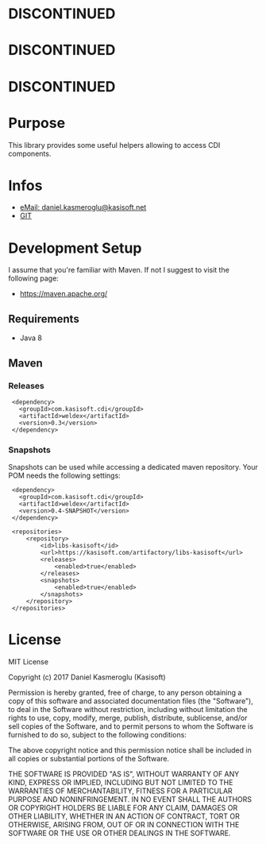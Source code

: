# DISCONTINUED
# DISCONTINUED
# DISCONTINUED

# Purpose

This library provides some useful helpers allowing to access CDI components.


# Infos

* [eMail: daniel.kasmeroglu@kasisoft.net](mailto:daniel.kasmeroglu@kasisoft.net)
* [GIT](https://kasisoft.com/bitbucket/projects/GRAV/repos/weldex)


# Development Setup

I assume that you're familiar with Maven. If not I suggest to visit the following page:

* https://maven.apache.org/


## Requirements

* Java 8


## Maven

### Releases

     <dependency>
       <groupId>com.kasisoft.cdi</groupId>
       <artifactId>weldex</artifactId>
       <version>0.3</version>
     </dependency>


### Snapshots

Snapshots can be used while accessing a dedicated maven repository. Your POM needs the following settings:

     <dependency>
       <groupId>com.kasisoft.cdi</groupId>
       <artifactId>weldex</artifactId>
       <version>0.4-SNAPSHOT</version>
     </dependency>
     
     <repositories>
         <repository>
             <id>libs-kasisoft</id>
             <url>https://kasisoft.com/artifactory/libs-kasisoft</url>
             <releases>
                 <enabled>true</enabled>
             </releases>
             <snapshots>
                 <enabled>true</enabled>
             </snapshots>
         </repository>
     </repositories>
     
     

# License

MIT License

Copyright (c) 2017 Daniel Kasmeroglu (Kasisoft)

Permission is hereby granted, free of charge, to any person obtaining a copy
of this software and associated documentation files (the "Software"), to deal
in the Software without restriction, including without limitation the rights
to use, copy, modify, merge, publish, distribute, sublicense, and/or sell
copies of the Software, and to permit persons to whom the Software is
furnished to do so, subject to the following conditions:

The above copyright notice and this permission notice shall be included in all
copies or substantial portions of the Software.

THE SOFTWARE IS PROVIDED "AS IS", WITHOUT WARRANTY OF ANY KIND, EXPRESS OR
IMPLIED, INCLUDING BUT NOT LIMITED TO THE WARRANTIES OF MERCHANTABILITY,
FITNESS FOR A PARTICULAR PURPOSE AND NONINFRINGEMENT. IN NO EVENT SHALL THE
AUTHORS OR COPYRIGHT HOLDERS BE LIABLE FOR ANY CLAIM, DAMAGES OR OTHER
LIABILITY, WHETHER IN AN ACTION OF CONTRACT, TORT OR OTHERWISE, ARISING FROM,
OUT OF OR IN CONNECTION WITH THE SOFTWARE OR THE USE OR OTHER DEALINGS IN THE
SOFTWARE.
